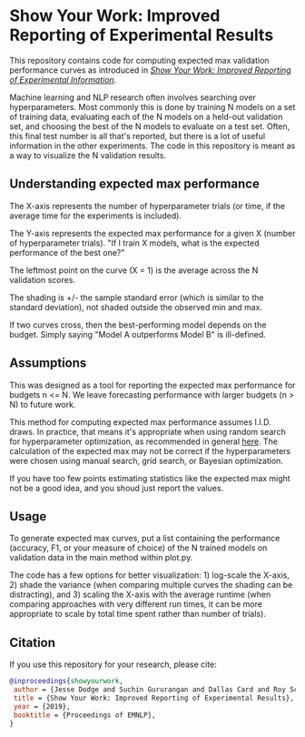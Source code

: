 # Show Your Work: Improved Reporting of Experimental Results

This repository contains code for computing expected max validation performance curves as introduced in [_Show Your Work: Improved Reporting of Experimental Information_](https://arxiv.org/abs/1909.03004).

Machine learning and NLP research often involves searching over hyperparameters. Most commonly this is done by training N models on a set of training data, evaluating each of the N models on a held-out validation set, and choosing the best of the N models to evaluate on a test set. Often, this final test number is all that's reported, but there is a lot of useful information in the other experiments. The code in this repository is meant as a way to visualize the N validation results.


## Understanding expected max performance
The X-axis represents the number of hyperparameter trials (or time, if the average time for the experiments is included).

The Y-axis represents the expected max performance for a given X (number of hyperparameter trials). "If I train X models, what is the expected performance of the best one?"

The leftmost point on the curve (X = 1) is the average across the N validation scores.

The shading is +/- the sample standard error (which is similar to the standard deviation), not shaded outside the observed min and max.

If two curves cross, then the best-performing model depends on the budget. Simply saying "Model A outperforms Model B" is ill-defined.


## Assumptions
This was designed as a tool for reporting the expected max performance for budgets n <= N. We leave forecasting performance with larger budgets (n > N) to future work.

This method for computing expected max performance assumes I.I.D. draws. In practice, that means it's appropriate when using random search for hyperparameter optimization, as recommended in general [here](http://www.jmlr.org/papers/volume13/bergstra12a/bergstra12a.pdf). The calculation of the expected max may not be correct if the hyperparameters were chosen using manual search, grid search, or Bayesian optimization.

If you have too few points estimating statistics like the expected max might not be a good idea, and you shoud just report the values.


## Usage
To generate expected max curves, put a list containing the performance (accuracy, F1, or your measure of choice) of the N trained models on validation data in the main method within plot.py.

The code has a few options for better visualization: 1) log-scale the X-axis, 2) shade the variance (when comparing multiple curves the shading can be distracting), and 3) scaling the X-axis with the average runtime (when comparing approaches with very different run times, it can be more appropriate to scale by total time spent rather than number of trials).


## Citation

If you use this repository for your research, please cite:

```bibtex
@inproceedings{showyourwork,
 author = {Jesse Dodge and Suchin Gururangan and Dallas Card and Roy Schwartz and Noah A. Smith},
 title = {Show Your Work: Improved Reporting of Experimental Results},
 year = {2019},
 booktitle = {Proceedings of EMNLP},
}
```